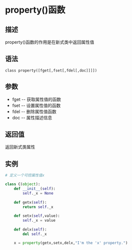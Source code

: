 # property()函数

## 描述
property()函数的作用是在新式类中返回属性值

## 语法
`class property([fget[,fset[,fdel[,doc]]]])`

## 参数
- fget -- 获取属性值的函数
- fset -- 设置属性值的函数
- fdel -- 删除属性值函数
- doc -- 属性描述信息

## 返回值
返回新式类属性


## 实例
```python
# 定义一个可控属性值x

class C(object):
    def __init__(self):
        self._x = None
    
    def getx(self):
        return self._x
     
    def setx(self,value):
        self._x = value
    
    def delx(self):
        del self._x

    x = property(getx,setx,delx,"I'm the 'x' property.")
```
 


